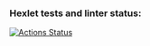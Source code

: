 ### Hexlet tests and linter status:
[![Actions Status](https://github.com/AlexeyGorc/php-project-57/actions/workflows/hexlet-check.yml/badge.svg)](https://github.com/AlexeyGorc/php-project-57/actions)